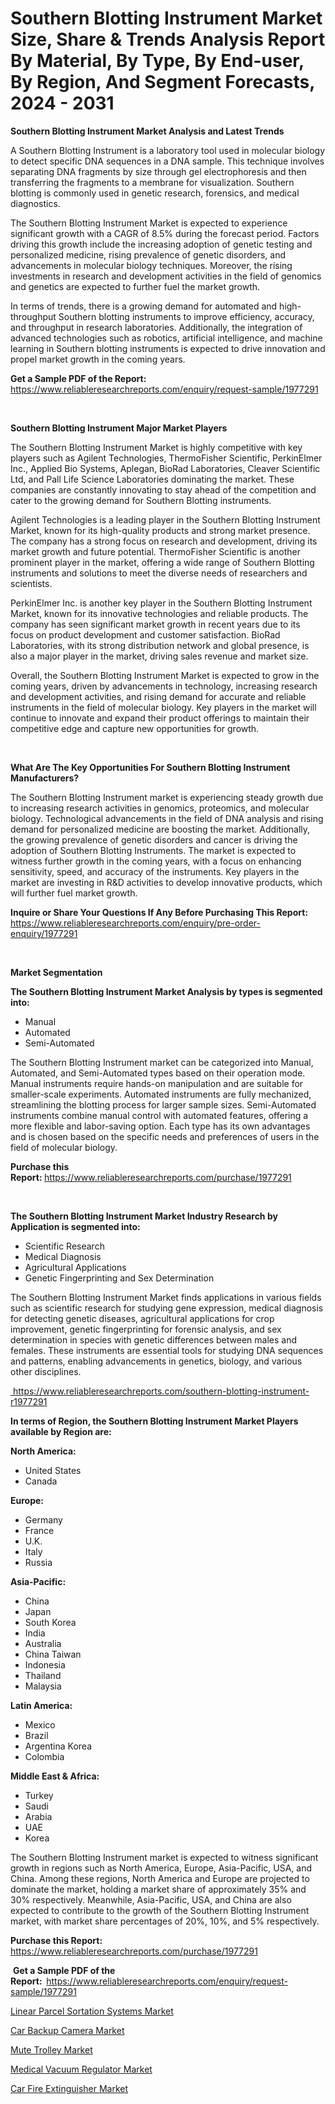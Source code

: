<p><h1>Southern Blotting Instrument Market Size, Share & Trends Analysis Report By Material, By Type, By End-user, By Region, And Segment Forecasts, 2024 - 2031</h1></p><p><strong>Southern Blotting Instrument Market Analysis and Latest Trends</strong></p>
<p><p>A Southern Blotting Instrument is a laboratory tool used in molecular biology to detect specific DNA sequences in a DNA sample. This technique involves separating DNA fragments by size through gel electrophoresis and then transferring the fragments to a membrane for visualization. Southern blotting is commonly used in genetic research, forensics, and medical diagnostics.</p><p>The Southern Blotting Instrument Market is expected to experience significant growth with a CAGR of 8.5% during the forecast period. Factors driving this growth include the increasing adoption of genetic testing and personalized medicine, rising prevalence of genetic disorders, and advancements in molecular biology techniques. Moreover, the rising investments in research and development activities in the field of genomics and genetics are expected to further fuel the market growth.</p><p>In terms of trends, there is a growing demand for automated and high-throughput Southern blotting instruments to improve efficiency, accuracy, and throughput in research laboratories. Additionally, the integration of advanced technologies such as robotics, artificial intelligence, and machine learning in Southern blotting instruments is expected to drive innovation and propel market growth in the coming years.</p></p>
<p><strong>Get a Sample PDF of the Report:&nbsp;</strong> <a href="https://www.reliableresearchreports.com/enquiry/request-sample/1977291">https://www.reliableresearchreports.com/enquiry/request-sample/1977291</a></p>
<p>&nbsp;</p>
<p><strong>Southern Blotting Instrument Major Market Players</strong></p>
<p><p>The Southern Blotting Instrument Market is highly competitive with key players such as Agilent Technologies, ThermoFisher Scientific, PerkinElmer Inc., Applied Bio Systems, Aplegan, BioRad Laboratories, Cleaver Scientific Ltd, and Pall Life Science Laboratories dominating the market. These companies are constantly innovating to stay ahead of the competition and cater to the growing demand for Southern Blotting instruments.</p><p>Agilent Technologies is a leading player in the Southern Blotting Instrument Market, known for its high-quality products and strong market presence. The company has a strong focus on research and development, driving its market growth and future potential. ThermoFisher Scientific is another prominent player in the market, offering a wide range of Southern Blotting instruments and solutions to meet the diverse needs of researchers and scientists.</p><p>PerkinElmer Inc. is another key player in the Southern Blotting Instrument Market, known for its innovative technologies and reliable products. The company has seen significant market growth in recent years due to its focus on product development and customer satisfaction. BioRad Laboratories, with its strong distribution network and global presence, is also a major player in the market, driving sales revenue and market size.</p><p>Overall, the Southern Blotting Instrument Market is expected to grow in the coming years, driven by advancements in technology, increasing research and development activities, and rising demand for accurate and reliable instruments in the field of molecular biology. Key players in the market will continue to innovate and expand their product offerings to maintain their competitive edge and capture new opportunities for growth.</p></p>
<p>&nbsp;</p>
<p><strong>What Are The Key Opportunities For Southern Blotting Instrument Manufacturers?</strong></p>
<p><p>The Southern Blotting Instrument market is experiencing steady growth due to increasing research activities in genomics, proteomics, and molecular biology. Technological advancements in the field of DNA analysis and rising demand for personalized medicine are boosting the market. Additionally, the growing prevalence of genetic disorders and cancer is driving the adoption of Southern Blotting Instruments. The market is expected to witness further growth in the coming years, with a focus on enhancing sensitivity, speed, and accuracy of the instruments. Key players in the market are investing in R&D activities to develop innovative products, which will further fuel market growth.</p></p>
<p><strong>Inquire or Share Your Questions If Any Before Purchasing This Report:</strong> <a href="https://www.reliableresearchreports.com/enquiry/pre-order-enquiry/1977291">https://www.reliableresearchreports.com/enquiry/pre-order-enquiry/1977291</a></p>
<p>&nbsp;</p>
<p><strong>Market Segmentation</strong></p>
<p><strong>The Southern Blotting Instrument Market Analysis by types is segmented into:</strong></p>
<p><ul><li>Manual</li><li>Automated</li><li>Semi-Automated</li></ul></p>
<p><p>The Southern Blotting Instrument market can be categorized into Manual, Automated, and Semi-Automated types based on their operation mode. Manual instruments require hands-on manipulation and are suitable for smaller-scale experiments. Automated instruments are fully mechanized, streamlining the blotting process for larger sample sizes. Semi-Automated instruments combine manual control with automated features, offering a more flexible and labor-saving option. Each type has its own advantages and is chosen based on the specific needs and preferences of users in the field of molecular biology.</p></p>
<p><strong>Purchase this Report:&nbsp;</strong><a href="https://www.reliableresearchreports.com/purchase/1977291">https://www.reliableresearchreports.com/purchase/1977291</a></p>
<p>&nbsp;</p>
<p><strong>The Southern Blotting Instrument Market Industry Research by Application is segmented into:</strong></p>
<p><ul><li>Scientific Research</li><li>Medical Diagnosis</li><li>Agricultural Applications</li><li>Genetic Fingerprinting and Sex Determination</li></ul></p>
<p><p>The Southern Blotting Instrument Market finds applications in various fields such as scientific research for studying gene expression, medical diagnosis for detecting genetic diseases, agricultural applications for crop improvement, genetic fingerprinting for forensic analysis, and sex determination in species with genetic differences between males and females. These instruments are essential tools for studying DNA sequences and patterns, enabling advancements in genetics, biology, and various other disciplines.</p></p>
<p><a href="https://www.reliableresearchreports.com/southern-blotting-instrument-r1977291">&nbsp;https://www.reliableresearchreports.com/southern-blotting-instrument-r1977291</a></p>
<p><strong>In terms of Region, the Southern Blotting Instrument Market Players available by Region are:</strong></p>
<p>
    <p> <strong> North America: </strong>
        <ul>
            <li>United States</li>
            <li>Canada</li>
        </ul>
        </p> 
    <p> <strong> Europe: </strong>
        <ul>
            <li>Germany</li>
            <li>France</li>
            <li>U.K.</li>
            <li>Italy</li>
            <li>Russia</li>
        </ul>
        </p> 
    <p> <strong> Asia-Pacific: </strong>
        <ul>
            <li>China</li>
            <li>Japan</li>
            <li>South Korea</li>
            <li>India</li>
            <li>Australia</li>
            <li>China Taiwan</li>
            <li>Indonesia</li>
            <li>Thailand</li>
            <li>Malaysia</li>
        </ul>
        </p> 
    <p> <strong> Latin America: </strong>
        <ul>
            <li>Mexico</li>
            <li>Brazil</li>
            <li>Argentina Korea</li>
            <li>Colombia</li>
        </ul>
        </p> 
    <p> <strong> Middle East & Africa: </strong>
        <ul>
            <li>Turkey</li>
            <li>Saudi</li>
            <li>Arabia</li>
            <li>UAE</li>
            <li>Korea</li>
        </ul>
    </p>
    </p>
<p><p>The Southern Blotting Instrument market is expected to witness significant growth in regions such as North America, Europe, Asia-Pacific, USA, and China. Among these regions, North America and Europe are projected to dominate the market, holding a market share of approximately 35% and 30% respectively. Meanwhile, Asia-Pacific, USA, and China are also expected to contribute to the growth of the Southern Blotting Instrument market, with market share percentages of 20%, 10%, and 5% respectively.</p></p>
<p><strong>Purchase this Report: </strong><a href="https://www.reliableresearchreports.com/purchase/1977291">https://www.reliableresearchreports.com/purchase/1977291</a></p>
<p>&nbsp;<strong>Get a Sample PDF of the Report:&nbsp;&nbsp;</strong><a href="https://www.reliableresearchreports.com/enquiry/request-sample/1977291">https://www.reliableresearchreports.com/enquiry/request-sample/1977291</a></p>
<p><strong></strong></p>
<p><p><a href="https://github.com/carolinehamilton5656/Market-Research-Report-List-1/blob/main/linear-parcel-sortation-systems-market.md">Linear Parcel Sortation Systems Market</a></p><p><a href="https://www.linkedin.com/pulse/global-car-backup-camera-market-size-expected-reach-cagr-j2jme?trackingId=ebazc2qzT8eMD5DQ%2F27AvA%3D%3D">Car Backup Camera Market</a></p><p><a href="https://github.com/adriannay56456/Market-Research-Report-List-1/blob/main/mute-trolley-market.md">Mute Trolley Market</a></p><p><a href="https://issuu.com/reportprime-2/docs/medical-vacuum-regulator-market-size-2030.pptx">Medical Vacuum Regulator Market</a></p><p><a href="https://www.linkedin.com/pulse/global-car-fire-extinguisher-industry-research-report-competitive-s361e?trackingId=HoFQ9hgGRi26MUUe4urELw%3D%3D">Car Fire Extinguisher Market</a></p></p>